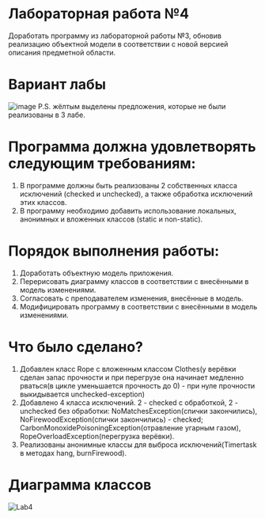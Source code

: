 # Лабораторная работа №4
Доработать программу из лабораторной работы №3, обновив реализацию объектной модели в соответствии с новой версией описания предметной области.
# Вариант лабы 
![image](https://github.com/TheIrishMan05/ITMO-Labs-Programming/assets/143895718/7eae898a-c1b8-4882-bd25-a4bf728fb1c9)
P.S. жёлтым выделены предложения, которые не были реализованы в 3 лабе.
# Программа должна удовлетворять следующим требованиям:
1. В программе должны быть реализованы 2 собственных класса исключений (checked и unchecked), а также обработка исключений этих классов.
2. В программу необходимо добавить использование локальных, анонимных и вложенных классов (static и non-static).
# Порядок выполнения работы:
1. Доработать объектную модель приложения.
2. Перерисовать диаграмму классов в соответствии с внесёнными в модель изменениями.
3. Согласовать с преподавателем изменения, внесённые в модель.
4. Модифицировать программу в соответствии с внесёнными в модель изменениями.
# Что было сделано?
1. Добавлен класс Rope с вложенным классом Clothes(у верёвки сделан запас прочности и при перегрузе она начинает медленно рваться(в цикле уменьшается прочность до 0) - при нуле прочности выкидывается unchecked-exception)
2. Добавлено 4 класса исключений. 2 - checked с обработкой, 2 - unchecked без обработки: NoMatchesException(спички закончились), NoFirewoodException(спички закончились) - checked; CarbonMonoxidePoisoningException(отравление угарным газом), RopeOverloadException(перегрузка верёвки).
3. Реализованы анонимные классы для выброса исключений(Timertask в методах hang, burnFirewood).
# Диаграмма классов
![Lab4](https://github.com/TheIrishMan05/ITMO-Labs-Programming/assets/143895718/fa7d6bd2-14b5-497f-8fdf-582f67c58b1d)


